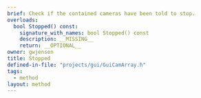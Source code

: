 ```yaml
---
brief: Check if the contained cameras have been told to stop.
overloads:
  bool Stopped() const:
    signature_with_names: bool Stopped() const
    description: __MISSING__
    return: __OPTIONAL__
owner: gwjensen
title: Stopped
defined-in-file: "projects/gui/GuiCamArray.h"
tags:
  - method
layout: method
---
```

